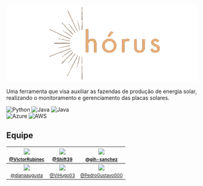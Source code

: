 ![Logo](https://raw.githubusercontent.com/Project-Horus-G9/.github/main/Logo.png)

Uma ferramenta que visa auxiliar as fazendas de produção de energia solar, realizando o monitoramento e gerenciamento das placas solares.

![Python](https://img.shields.io/badge/python-3670A0?style=for-the-badge&logo=python&logoColor=ffdd54) ![Java](https://img.shields.io/badge/java-%23ED8B00.svg?style=for-the-badge&logo=openjdk&logoColor=white) ![Java](https://img.shields.io/badge/java-%23ED8B00.svg?style=for-the-badge&logo=openjdk&logoColor=white)
<br> ![Azure](https://img.shields.io/badge/azure-%230072C6.svg?style=for-the-badge&logo=microsoftazure&logoColor=white) ![AWS](https://img.shields.io/badge/AWS-%23FF9900.svg?style=for-the-badge&logo=amazon-aws&logoColor=white)
## Equipe

| [<img src="https://avatars.githubusercontent.com/VictorRubinec" width="115"><br><small>@VictorRubinec</small>](https://github.com/VictorRubinec) |  [<img src="https://avatars.githubusercontent.com/Shift39" width="115"><br><small>@Shift39</small>](https://github.com/Shift39) |  [<img src="https://avatars.githubusercontent.com/gih-sanchez" width="115"><br><small>@gih-sanchez</small>](https://github.com/gih-sanchez)
| :---: | :---: | :---: |
|  [<img src="https://avatars.githubusercontent.com/dianaaugusta" width="115"><br><small>@dianaaugusta</small>](https://github.com/dianaaugusta)  | [<img src="https://avatars.githubusercontent.com/ViHugo03" width="115"><br><small>@ViHugo03</small>](https://github.com/ViHugo03) | [<img src="https://avatars.githubusercontent.com/PedroGustavo000" width="115"><br><small>@PedroGustavo000</small>](https://github.com/PedroGustavo000) 
